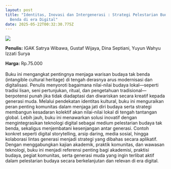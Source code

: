 ```yaml
---
layout: post
title: "Identitas, Inovasi dan Intergenerasi : Strategi Pelestarian Budaya tak
  Benda di era Digital"
date: 2025-05-22T00:32:30.775Z
---
```

![](/images/uploads/screenshot-2025-05-22-073305.jpg)

**P﻿enulis:** IGAK Satrya Wibawa, 
 Gustaf Wijaya, 
Dina Septiani, 
 Yuyun Wahyu Izzati Surya

**Harga:** Rp.75.000\
\
Buku ini mengangkat pentingnya menjaga warisan budaya tak benda (intangible cultural heritage) di tengah derasnya arus modernisasi dan digitalisasi. Penulis menyoroti bagaimana nilai-nilai budaya lokal—seperti tradisi lisan, seni pertunjukan, ritual, dan pengetahuan tradisional—berpotensi punah jika tidak diadaptasi dan diwariskan secara kreatif kepada generasi muda. Melalui pendekatan identitas kultural, buku ini menguraikan peran penting komunitas dalam menjaga jati diri budaya serta strategi membangun kesadaran kolektif akan nilai-nilai lokal di tengah tantangan global.
	Lebih jauh, buku ini menawarkan solusi inovatif dengan mengintegrasikan teknologi digital sebagai medium pelestarian budaya tak benda, sekaligus menjembatani kesenjangan antar generasi. Contoh konkret seperti digital storytelling, arsip daring, media sosial, hingga kolaborasi lintas generasi menjadi strategi yang dibahas secara aplikatif. Dengan menggabungkan kajian akademik, praktik komunitas, dan wawasan teknologi, buku ini menjadi referensi penting bagi akademisi, praktisi budaya, pegiat komunitas, serta generasi muda yang ingin terlibat aktif dalam pelestarian budaya secara berkelanjutan dan relevan di era digital.